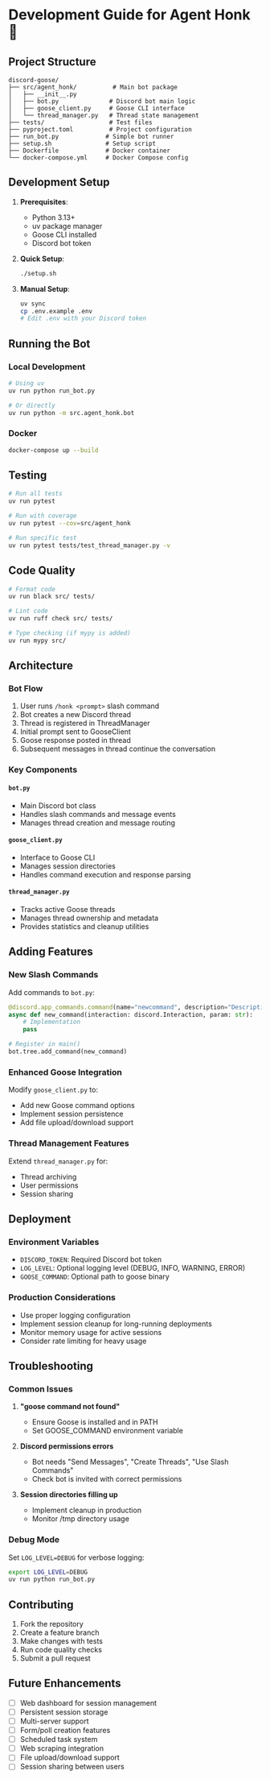 # Development Guide for Agent Honk 🦆

## Project Structure

```
discord-goose/
├── src/agent_honk/          # Main bot package
│   ├── __init__.py
│   ├── bot.py              # Discord bot main logic
│   ├── goose_client.py     # Goose CLI interface
│   └── thread_manager.py   # Thread state management
├── tests/                  # Test files
├── pyproject.toml          # Project configuration
├── run_bot.py             # Simple bot runner
├── setup.sh               # Setup script
├── Dockerfile             # Docker container
└── docker-compose.yml     # Docker Compose config
```

## Development Setup

1. **Prerequisites**:
   - Python 3.13+
   - uv package manager
   - Goose CLI installed
   - Discord bot token

2. **Quick Setup**:
   ```bash
   ./setup.sh
   ```

3. **Manual Setup**:
   ```bash
   uv sync
   cp .env.example .env
   # Edit .env with your Discord token
   ```

## Running the Bot

### Local Development
```bash
# Using uv
uv run python run_bot.py

# Or directly
uv run python -m src.agent_honk.bot
```

### Docker
```bash
docker-compose up --build
```

## Testing

```bash
# Run all tests
uv run pytest

# Run with coverage
uv run pytest --cov=src/agent_honk

# Run specific test
uv run pytest tests/test_thread_manager.py -v
```

## Code Quality

```bash
# Format code
uv run black src/ tests/

# Lint code
uv run ruff check src/ tests/

# Type checking (if mypy is added)
uv run mypy src/
```

## Architecture

### Bot Flow
1. User runs `/honk <prompt>` slash command
2. Bot creates a new Discord thread
3. Thread is registered in ThreadManager
4. Initial prompt sent to GooseClient
5. Goose response posted in thread
6. Subsequent messages in thread continue the conversation

### Key Components

#### `bot.py`
- Main Discord bot class
- Handles slash commands and message events
- Manages thread creation and message routing

#### `goose_client.py`
- Interface to Goose CLI
- Manages session directories
- Handles command execution and response parsing

#### `thread_manager.py`
- Tracks active Goose threads
- Manages thread ownership and metadata
- Provides statistics and cleanup utilities

## Adding Features

### New Slash Commands
Add commands to `bot.py`:
```python
@discord.app_commands.command(name="newcommand", description="Description")
async def new_command(interaction: discord.Interaction, param: str):
    # Implementation
    pass

# Register in main()
bot.tree.add_command(new_command)
```

### Enhanced Goose Integration
Modify `goose_client.py` to:
- Add new Goose command options
- Implement session persistence
- Add file upload/download support

### Thread Management Features
Extend `thread_manager.py` for:
- Thread archiving
- User permissions
- Session sharing

## Deployment

### Environment Variables
- `DISCORD_TOKEN`: Required Discord bot token
- `LOG_LEVEL`: Optional logging level (DEBUG, INFO, WARNING, ERROR)
- `GOOSE_COMMAND`: Optional path to goose binary

### Production Considerations
- Use proper logging configuration
- Implement session cleanup for long-running deployments
- Monitor memory usage for active sessions
- Consider rate limiting for heavy usage

## Troubleshooting

### Common Issues

1. **"goose command not found"**
   - Ensure Goose is installed and in PATH
   - Set GOOSE_COMMAND environment variable

2. **Discord permissions errors**
   - Bot needs "Send Messages", "Create Threads", "Use Slash Commands"
   - Check bot is invited with correct permissions

3. **Session directories filling up**
   - Implement cleanup in production
   - Monitor /tmp directory usage

### Debug Mode
Set `LOG_LEVEL=DEBUG` for verbose logging:
```bash
export LOG_LEVEL=DEBUG
uv run python run_bot.py
```

## Contributing

1. Fork the repository
2. Create a feature branch
3. Make changes with tests
4. Run code quality checks
5. Submit a pull request

## Future Enhancements

- [ ] Web dashboard for session management
- [ ] Persistent session storage
- [ ] Multi-server support
- [ ] Form/poll creation features
- [ ] Scheduled task system
- [ ] Web scraping integration
- [ ] File upload/download support
- [ ] Session sharing between users
